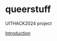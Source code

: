 # queerstuff
UITHACK2024 project

[Introduction](https://roopa-pai.github.io/queerstuff/docs/index.md)


